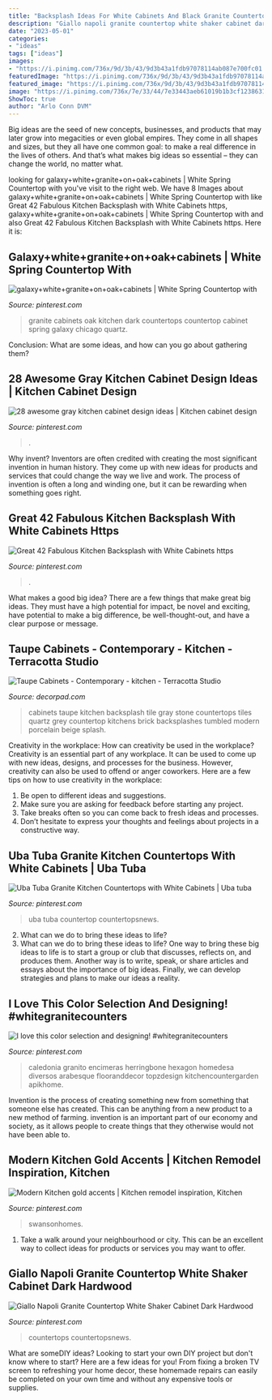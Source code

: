 ```yaml
---
title: "Backsplash Ideas For White Cabinets And Black Granite Countertops - Caledonia Granito Encimeras Herringbone Hexagon Homedesa Diversos Arabesque Flooranddecor Topzdesign Kitchencountergarden Apikhome"
description: "Giallo napoli granite countertop white shaker cabinet dark hardwood"
date: "2023-05-01"
categories:
- "ideas"
tags: ["ideas"]
images:
- "https://i.pinimg.com/736x/9d/3b/43/9d3b43a1fdb97078114ab087e700fc01.jpg"
featuredImage: "https://i.pinimg.com/736x/9d/3b/43/9d3b43a1fdb97078114ab087e700fc01.jpg"
featured_image: "https://i.pinimg.com/736x/9d/3b/43/9d3b43a1fdb97078114ab087e700fc01.jpg"
image: "https://i.pinimg.com/736x/7e/33/44/7e33443aeb61019b1b3cf1238631112b.jpg"
ShowToc: true
author: "Arlo Conn DVM"
---
```



Big ideas are the seed of new concepts, businesses, and products that may later grow into megacities or even global empires. They come in all shapes and sizes, but they all have one common goal: to make a real difference in the lives of others. And that’s what makes big ideas so essential – they can change the world, no matter what.

	

		
looking for galaxy+white+granite+on+oak+cabinets | White Spring Countertop with you've visit to the right web. We have 8 Images about galaxy+white+granite+on+oak+cabinets | White Spring Countertop with like Great 42 Fabulous Kitchen Backsplash with White Cabinets https, galaxy+white+granite+on+oak+cabinets | White Spring Countertop with and also Great 42 Fabulous Kitchen Backsplash with White Cabinets https. Here it is:
		
    
## Galaxy+white+granite+on+oak+cabinets | White Spring Countertop With

<img loading=lazy src="https://i.pinimg.com/736x/69/76/41/69764161063571392646b954e72c98f0--dark-oak-cabinets-white-granite.jpg" onerror="this.onerror=null;this.src='https://tse3.mm.bing.net/th?id=OIP.aS7JvPVHIjfNnsNN2yDP3gAAAA&amp;pid=15.1';" alt="galaxy+white+granite+on+oak+cabinets | White Spring Countertop with">

_Source: pinterest.com_

>granite cabinets oak kitchen dark countertops countertop cabinet spring galaxy chicago quartz. 

	

Conclusion: What are some ideas, and how can you go about gathering them?
 

    
## 28 Awesome Gray Kitchen Cabinet Design Ideas | Kitchen Cabinet Design

<img loading=lazy src="https://i.pinimg.com/736x/00/65/47/00654796e5aa006cd5fd32a846a7cb59.jpg" onerror="this.onerror=null;this.src='https://tse1.mm.bing.net/th?id=OIP.I-y5FhQAJpbKp7WPJf_3BAHaE8&amp;pid=15.1';" alt="28 awesome gray kitchen cabinet design ideas | Kitchen cabinet design">

_Source: pinterest.com_

>. 

	

Why invent?
Inventors are often credited with creating the most significant invention in human history. They come up with new ideas for products and services that could change the way we live and work. The process of invention is often a long and winding one, but it can be rewarding when something goes right.

    
## Great 42 Fabulous Kitchen Backsplash With White Cabinets Https

<img loading=lazy src="https://i.pinimg.com/736x/d3/af/b6/d3afb6c67adc34984ed6bd3cd154dc43.jpg" onerror="this.onerror=null;this.src='https://tse2.mm.bing.net/th?id=OIP.coLsAc--pK4KujPynW-NKQHaJ4&amp;pid=15.1';" alt="Great 42 Fabulous Kitchen Backsplash with White Cabinets https">

_Source: pinterest.com_

>. 

	

What makes a good big idea?
There are a few things that make great big ideas. They must have a high potential for impact, be novel and exciting, have potential to make a big difference, be well-thought-out, and have a clear purpose or message.

    
## Taupe Cabinets - Contemporary - Kitchen - Terracotta Studio

<img loading=lazy src="https://cdn.decorpad.com/photos/2012/02/15/cc2ff1abbde0.jpg" onerror="this.onerror=null;this.src='https://tse1.mm.bing.net/th?id=OIP.Dz7iOXZLWImQw5cgCzpFIgHaK8&amp;pid=15.1';" alt="Taupe Cabinets - Contemporary - kitchen - Terracotta Studio">

_Source: decorpad.com_

>cabinets taupe kitchen backsplash tile gray stone countertops tiles quartz grey countertop kitchens brick backsplashes tumbled modern porcelain beige splash. 

	

Creativity in the workplace: How can creativity be used in the workplace?
Creativity is an essential part of any workplace. It can be used to come up with new ideas, designs, and processes for the business. However, creativity can also be used to offend or anger coworkers. Here are a few tips on how to use creativity in the workplace: 
1. Be open to different ideas and suggestions.
2. Make sure you are asking for feedback before starting any project. 
3. Take breaks often so you can come back to fresh ideas and processes. 
4. Don’t hesitate to express your thoughts and feelings about projects in a constructive way.

    
## Uba Tuba Granite Kitchen Countertops With White Cabinets | Uba Tuba

<img loading=lazy src="https://i.pinimg.com/736x/01/b9/8e/01b98edd20f79faaccaddf41f1c2ce82.jpg" onerror="this.onerror=null;this.src='https://tse3.mm.bing.net/th?id=OIP.a_mivQx8jYea5ss4tWI8yAHaE8&amp;pid=15.1';" alt="Uba Tuba Granite Kitchen Countertops with White Cabinets | Uba tuba">

_Source: pinterest.com_

>uba tuba countertop countertopsnews. 

	

2. What can we do to bring these ideas to life?
2. What can we do to bring these ideas to life? 
One way to bring these big ideas to life is to start a group or club that discusses, reflects on, and produces them. Another way is to write, speak, or share articles and essays about the importance of big ideas. Finally, we can develop strategies and plans to make our ideas a reality.

    
## I Love This Color Selection And Designing! #whitegranitecounters

<img loading=lazy src="https://i.pinimg.com/736x/9d/3b/43/9d3b43a1fdb97078114ab087e700fc01.jpg" onerror="this.onerror=null;this.src='https://tse1.mm.bing.net/th?id=OIP.t095kIrHRoBjVOxvsS-bHQHaJ4&amp;pid=15.1';" alt="I love this color selection and designing! #whitegranitecounters">

_Source: pinterest.com_

>caledonia granito encimeras herringbone hexagon homedesa diversos arabesque flooranddecor topzdesign kitchencountergarden apikhome. 

	

Invention is the process of creating something new from something that someone else has created. This can be anything from a new product to a new method of farming. invention is an important part of our economy and society, as it allows people to create things that they otherwise would not have been able to.

    
## Modern Kitchen Gold Accents | Kitchen Remodel Inspiration, Kitchen

<img loading=lazy src="https://i.pinimg.com/736x/7e/33/44/7e33443aeb61019b1b3cf1238631112b.jpg" onerror="this.onerror=null;this.src='https://tse4.mm.bing.net/th?id=OIP.FHTRYkBDfKuJ64OL7kBzfgHaLH&amp;pid=15.1';" alt="Modern Kitchen gold accents | Kitchen remodel inspiration, Kitchen">

_Source: pinterest.com_

>swansonhomes. 

	

1. Take a walk around your neighbourhood or city. This can be an excellent way to collect ideas for products or services you may want to offer.

    
## Giallo Napoli Granite Countertop White Shaker Cabinet Dark Hardwood

<img loading=lazy src="https://i.pinimg.com/736x/c6/f2/14/c6f214ccfd8d1ff9429ebe740609d8d2.jpg" onerror="this.onerror=null;this.src='https://tse3.mm.bing.net/th?id=OIP.S4aOdQR-4PDMw1qeliF4WAHaLH&amp;pid=15.1';" alt="Giallo Napoli Granite Countertop White Shaker Cabinet Dark Hardwood">

_Source: pinterest.com_

>countertops countertopsnews. 

	

What are someDIY ideas?
Looking to start your own DIY project but don't know where to start? Here are a few ideas for you! From fixing a broken TV screen to refreshing your home decor, these homemade repairs can easily be completed on your own time and without any expensive tools or supplies.

